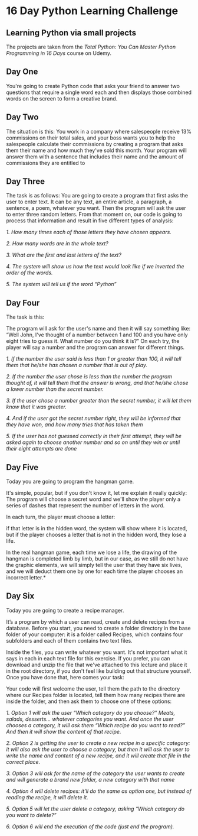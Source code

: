# 16 Day Python Learning Challenge
## Learning Python via small projects

The projects are taken from the *Total Python: You Can Master Python Programming in 16 Days* course on Udemy.

## Day One 

You're going to create Python code that asks your friend to answer two questions that
require a single word each and then displays those combined words on the screen to
form a creative brand.


## Day Two 

The situation is this: You work in a company where salespeople receive 13%
commissions on their total sales, and your boss wants you to help the salespeople
calculate their commissions by creating a program that asks them their name and
how much they've sold this month.
Your program will answer them with a sentence that includes their name and the
amount of commissions they are entitled to



## Day Three 


The task is as follows:
You are going to create a program that first asks the user to
enter text. It can be any text, an entire article, a paragraph, a sentence, a poem,
whatever you want. Then the program will ask the user to enter three random letters.
From that moment on, our code is going to process that information and result in five
different types of analysis:

*1. How many times each of those letters they have chosen appears.*

*2. How many words are in the whole text?*

*3. What are the first and last letters of the text?*

*4. The system will show us how the text would look like if we inverted the order of the words.*

*5. The system will tell us if the word “Python”*


## Day Four 


The task is this: 

The program will ask for the user's name and then it will say something like: 
“Well John, I've thought of a number between 1 and 100 and you have only eight tries to guess it. What number do you think it is?” 
On each try, the player will say a number and the program can answer for different things.

*1. If the number the user said is less than 1 or greater than 100, it will tell them that he/she has chosen a number that is out of play.*

*2. If the number the user chose is less than the number the program thought of, it will tell them that the answer is wrong, and that he/she chose a lower number than the secret number.*

*3. If the user chose a number greater than the secret number, it will let them know that it was greater.*

*4. And if the user got the secret number right, they will be informed that they have won, and how many tries that has taken them*

*5. If the user has not guessed correctly in their first attempt, they will be asked again to choose another number and so on until they win or until their eight attempts are done*

## Day Five


Today you are going to program the hangman game.

It's simple, popular, but if you don't know it, let me explain it really quickly: The program will choose a secret word and we'll show the player only a series of dashes that represent the number of letters in the word. 

In each turn, the player must choose a letter: 

if that letter is in the hidden word, the system will show where it is located, but if the player chooses a letter that is not in the hidden word, they lose a life.

In the real hangman game, each time we lose a life, the drawing of the hangman is completed limb by limb, but in our case, as we still do not have the graphic elements, we will simply tell the user that they have six lives, and we will deduct them one by one for each time the player chooses an incorrect letter.*

## Day Six

Today you are going to create a recipe manager. 

It’s a program by which a user can read, create and delete recipes from a database. Before you start, you need to create a folder directory in the base folder of your computer: it is a folder called Recipes, which contains four subfolders and each of them contains two text files. 

Inside the files, you can write whatever you want. It's not important what it says in each in each text file for this exercise. If you prefer, you can download and unzip the file that we've attached to this lecture and place it in the root directory, if you don't feel like building out that structure yourself. 
Once you have done that, here comes your task:

Your code will first welcome the user, tell them the path to the directory where our Recipes folder is located, tell them how many recipes there are inside the folder, and then ask them to choose one of these options:

*1. Option 1 will ask the user “Which category do you choose?” Meats, salads, desserts… whatever categories you want. And once the user chooses a category, it will ask them “Which recipe do you want to read?” And then it will show the content of that recipe.*

*2. Option 2 is getting the user to create a new recipe in a specific category: it will also ask the user to choose a category, but then it will ask the user to write the name and content of a new recipe, and it will create that file in the correct place.*

*3. Option 3 will ask for the name of the category the user wants to create and will generate a brand new folder, a new category with that name*

*4. Option 4 will delete recipes: it’ll do the same as option one, but instead of reading the recipe, it will delete it.*

*5. Option 5 will let the user delete a category, asking “Which category do you want to delete?”*

*6. Option 6 will end the execution of the code (just end the program).*
